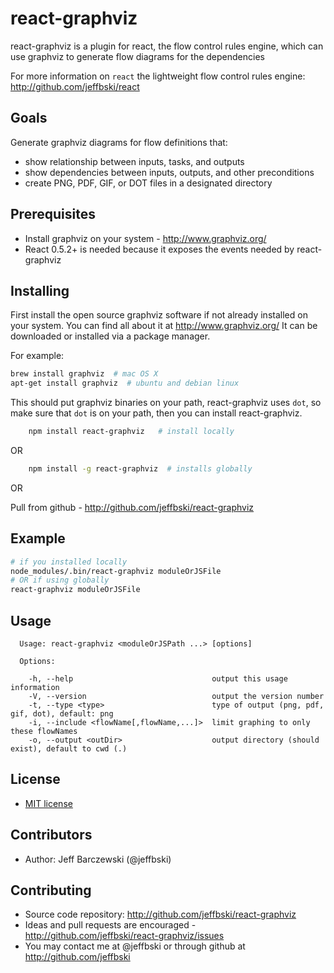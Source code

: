 # react-graphviz

react-graphviz is a plugin for react, the flow control rules engine, which can use graphviz to generate flow diagrams for the dependencies

For more information on `react` the lightweight flow control rules engine:  http://github.com/jeffbski/react

## Goals

Generate graphviz diagrams for flow definitions that:

 - show relationship between inputs, tasks, and outputs
 - show dependencies between inputs, outputs, and other preconditions
 - create PNG, PDF, GIF, or DOT files in a designated directory


## Prerequisites

 - Install graphviz on your system - http://www.graphviz.org/
 - React 0.5.2+ is needed because it exposes the events needed by react-graphviz

## Installing

First install the open source graphviz software if not already installed on your system. You can find all about it at http://www.graphviz.org/
It can be downloaded or installed via a package manager.

For example:

```bash
brew install graphviz  # mac OS X
apt-get install graphviz  # ubuntu and debian linux
```

This should put graphviz binaries on your path, react-graphviz uses `dot`, so make sure that `dot` is on your path, then you can install react-graphviz.


```bash
    npm install react-graphviz   # install locally
```

OR

```bash
    npm install -g react-graphviz  # installs globally
```

OR

Pull from github - http://github.com/jeffbski/react-graphviz


## Example

```bash
# if you installed locally
node_modules/.bin/react-graphviz moduleOrJSFile
# OR if using globally
react-graphviz moduleOrJSFile
```

## Usage

```
  Usage: react-graphviz <moduleOrJSPath ...> [options]

  Options:

    -h, --help                               output this usage information
    -V, --version                            output the version number
    -t, --type <type>                        type of output (png, pdf, gif, dot), default: png
    -i, --include <flowName[,flowName,...]>  limit graphing to only these flowNames
    -o, --output <outDir>                    output directory (should exist), default to cwd (.)
```


## License

 - [MIT license](http://github.com/jeffbski/react-graphviz/raw/master/LICENSE)

## Contributors

 - Author: Jeff Barczewski (@jeffbski)

## Contributing

 - Source code repository: http://github.com/jeffbski/react-graphviz
 - Ideas and pull requests are encouraged  - http://github.com/jeffbski/react-graphviz/issues
 - You may contact me at @jeffbski or through github at http://github.com/jeffbski
